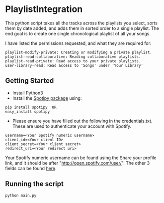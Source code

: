 # PlaylistIntegration

This python script takes all the tracks across the playlists you select, sorts them by date added, and adds them in sorted order to a single playlist.  The end goal is to create one single chronological playlist of all your songs.

I have listed the permissions requested, and what they are required for:
```
playlist-modify-private: Creating or modifying a private playlist.
playlist-read-collaborative: Reading collaborative playlists.
playlist-read-private: Read access to your private playlists. 
user-library-read: Read access to 'Songs' under 'Your Library'
```

## Getting Started

* Install [Python3](https://www.python.org/downloads/)
* Install the [Spotipy package](https://spotipy.readthedocs.io/en/latest/#installation) using:
```
pip install spotipy  OR
easy_install spotipy
```
* Please ensure you have filled out the following in the credentials.txt.  These are used to authenticate your account with Spotify.  

```
username=<Your Spotify numeric username>
client_id=<Your client ID>
client_secret=<Your client secret>
redirect_uri=<Your redirect uri>
```
Your Spotify numeric username can be found using the Share your profile link, and it should be after "http://open.spotify.com/user/".  The other 3 fields can be found [here](https://developer.spotify.com/dashboard/applications/).

## Running the script
```
python main.py
```